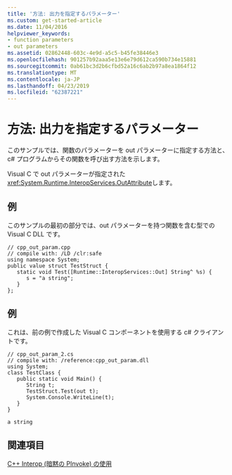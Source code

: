 ```yaml
---
title: '方法: 出力を指定するパラメーター'
ms.custom: get-started-article
ms.date: 11/04/2016
helpviewer_keywords:
- function parameters
- out parameters
ms.assetid: 02862448-603c-4e9d-a5c5-b45fe38446e3
ms.openlocfilehash: 901257b92aaa5e13e6e79d612ca590b734e15881
ms.sourcegitcommit: 0ab61bc3d2b6cfbd52a16c6ab2b97a8ea1864f12
ms.translationtype: MT
ms.contentlocale: ja-JP
ms.lasthandoff: 04/23/2019
ms.locfileid: "62387221"
---
```

# <a name="how-to-specify-an-out-parameter"></a>方法: 出力を指定するパラメーター

このサンプルでは、関数のパラメーターを out パラメーターに指定する方法と、c# プログラムからその関数を呼び出す方法を示します。

Visual C で out パラメーターが指定された<xref:System.Runtime.InteropServices.OutAttribute>します。

## <a name="example"></a>例

このサンプルの最初の部分では、out パラメーターを持つ関数を含む型での Visual C DLL です。

```
// cpp_out_param.cpp
// compile with: /LD /clr:safe
using namespace System;
public value struct TestStruct {
   static void Test([Runtime::InteropServices::Out] String^ %s) {
      s = "a string";
   }
};
```

## <a name="example"></a>例

これは、前の例で作成した Visual C コンポーネントを使用する c# クライアントです。

```
// cpp_out_param_2.cs
// compile with: /reference:cpp_out_param.dll
using System;
class TestClass {
   public static void Main() {
      String t;
      TestStruct.Test(out t);
      System.Console.WriteLine(t);
   }
}
```

```Output
a string
```

## <a name="see-also"></a>関連項目

[C++ Interop (暗黙の PInvoke) の使用](../dotnet/using-cpp-interop-implicit-pinvoke.md)
